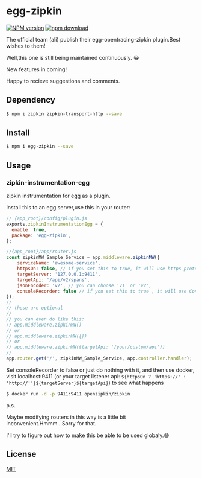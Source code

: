 # egg-zipkin

[![NPM version][npm-image]][npm-url]
[![npm download][download-image]][download-url]

[npm-image]: https://img.shields.io/npm/v/egg-zipkin.svg?style=flat-square
[npm-url]: https://npmjs.org/package/egg-zipkin
[download-image]: https://img.shields.io/npm/dm/egg-zipkin.svg?style=flat-square
[download-url]: https://npmjs.org/package/egg-zipkin

The official team (ali) publish their egg-opentracing-zipkin plugin.Best wishes to them!

Well,this one is still being maintained continuously. 😀

New features in coming! 

Happy to recieve suggestions and comments.

## Dependency
```bash
$ npm i zipkin zipkin-transport-http --save
```

## Install
```bash
$ npm i egg-zipkin --save
```

## Usage

### zipkin-instrumentation-egg
zipkin instrumentation for egg as a plugin.

Install this to an egg server,use this in your router:
```js
// {app_root}/config/plugin.js
exports.zipkinInstrumentationEgg = {
  enable: true,
  package: 'egg-zipkin',
};

//{app_root}/app/router.js
const zipkinMW_Sample_Service = app.middleware.zipkinMW({
    serviceName: 'awesome-service',
    httpsOn: false, // if you set this to true, it will use https protocal to visit your targetServer
    targetServer: '127.0.0.1:9411',
    targetApi: '/api/v2/spans',
    jsonEncoder: 'v2', // you can choose 'v1' or 'v2',
    consoleRecorder: false // if you set this to true , it will use ConsoleRecorder to print messages on your console.Thus only serviceName will be used.
}); 
//
// these are optional 
//
// you can even do like this: 
// app.middleware.zipkinMW() 
// or 
// app.middleware.zipkinMW({}) 
// or 
// app.middleware.zipkinMW({targetApi: '/your/custom/api'})
//
app.router.get('/', zipkinMW_Sample_Service, app.controller.handler);
```
Set consoleRecorder to false or just do nothing with it, and then use docker, visit localhost:9411 (or your target listener api: `${httpsOn ? 'https://' : 'http://''}${targetServer}${targetApi}`) to see what happens
```bash
$ docker run -d -p 9411:9411 openzipkin/zipkin
```

p.s.

Maybe modifying routers in this way is a little bit inconvenient.Hmmm...Sorry for that.

I'll try to figure out how to make this be able to be used globaly.😅

## License

[MIT](LICENSE)